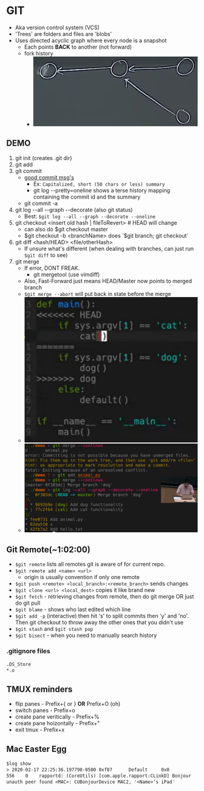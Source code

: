 # GIT

* Aka version control system (VCS)
* 'Trees' are folders and files are 'blobs'
* Uses directed acyclic graph where every node is a snapshot
	* Each points **BACK** to another (not forward)
	* fork history
		* ![fork](fork.png)

## DEMO
1. git init (creates .git dir)
2. git add
3. git commit
	* [good commit msg's](https://tbaggery.com/2008/04/19/a-note-about-git-commit-messages.html)
		* Ex: `Capitalized, short (50 chars or less) summary`
		* git log --pretty=oneline shows a terse history mapping containing the commit id and the summary
	* git commit -a
4. git log --all --graph --decorate (also git status)
	* Best: `$git log --all --graph --decorate --oneline` 
5. git checkout <insert old hash | fileToRevert> # HEAD will change
	* can also do $git checkout master
	* $git checkout -b <branchName> does `$git branch; git checkout`
6. git diff <hash/HEAD> <file/otherHash>
	* If unsure what's different (when dealing with branches, can just run `$git diff` to see)
7. git merge
	* If error, DONT FREAK.
		* git mergetool (use vimdiff)
	* Also, Fast-Forward just means HEAD/Master now points to merged branch
	* `$git merge --abort` will put back in state before the merge
	* ![gitMerge](merge.png)
	* ![gitMergeCLI](merge2.png)

## Git Remote(~1:02:00)

* `$git remote` lists all remotes git is aware of for current repo.
* `$git remote add <name> <url>`
	* origin is usually convention if only one remote
* `$git push <remote> <local_branch>:<remote_branch>` sends changes
* `$git clone <url> <local_dest>` copies it like brand new
* `$git fetch` - retrieving changes from remote, then do git merge OR just do git pull
* `$git blame` - shows who last edited which line
* `$git add -p` (interactive) then hit 's' to split commits then 'y' and 'no'. Then git checkout to throw away the other ones that you didn't use
* `$git stash` and `$git stash pop`
* `$git bisect` - when you need to manually search history

### .gitignore files
```
.DS_Store
*.o
```

## TMUX reminders

* flip panes - Prefix+{ or } **OR** Prefix+O (oh)
* switch panes - Prefix+o
* create pane veritically - Prefix+%
* create pane hoizontally - Prefix+"
* exit tmux - Prefix+x

## Mac Easter Egg
```
$log show
> 2020-02-17 22:25:36.197798-0500 0xf87      Default     0x0                  556    0    rapportd: (CoreUtils) [com.apple.rapport:CLinkD] Bonjour unauth peer found <MAC>: CUBonjourDevice MAC2, '<Name>’s iPad'
```

